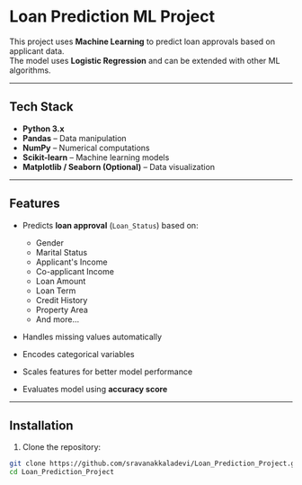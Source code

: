 # Loan Prediction ML Project

This project uses **Machine Learning** to predict loan approvals based on applicant data.  
The model uses **Logistic Regression** and can be extended with other ML algorithms.

---

## Tech Stack
- **Python 3.x**  
- **Pandas** – Data manipulation  
- **NumPy** – Numerical computations  
- **Scikit-learn** – Machine learning models  
- **Matplotlib / Seaborn (Optional)** – Data visualization  

---

## Features
- Predicts **loan approval** (`Loan_Status`) based on:
  - Gender  
  - Marital Status  
  - Applicant's Income  
  - Co-applicant Income  
  - Loan Amount  
  - Loan Term  
  - Credit History  
  - Property Area  
  - And more…

- Handles missing values automatically  
- Encodes categorical variables  
- Scales features for better model performance  
- Evaluates model using **accuracy score**  

---

## Installation

1. Clone the repository:

```bash
git clone https://github.com/sravanakkaladevi/Loan_Prediction_Project.git
cd Loan_Prediction_Project
